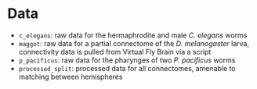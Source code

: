 # Data 

- `c_elegans`: raw data for the hermaphrodite and male *C. elegans* worms
- `maggot`: raw data for a partial connectome of the *D. melanogaster* larva, connectivity data is pulled from Virtual Fly Brain via a script
- `p_pacificus`: raw data for the pharynges of two *P. pacificus* worms
- `processed_split`: processed data for all connectomes, amenable to matching between hemispheres